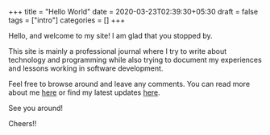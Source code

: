 +++
title = "Hello World"
date = 2020-03-23T02:39:30+05:30
draft = false
tags = ["intro"]
categories = []
+++

Hello, and welcome to my site! I am glad that you stopped by.

This site is mainly a professional journal where I try to write about technology and programming while also trying to document my experiences and lessons working in software development.

Feel free to browse around and leave any comments. You can read more about me [here](../../about) or find my latest updates [here](.).

See you around!

Cheers!!
